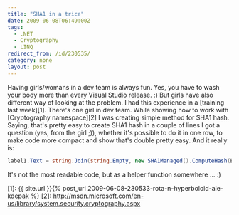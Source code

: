 ```yaml
---
title: "SHA1 in a trice"
date: 2009-06-08T06:49:00Z
tags:
  - .NET
  - Cryptography
  - LINQ
redirect_from: /id/230535/
category: none
layout: post
---
```

Having girls/womans in a dev team is always fun. Yes, you have to wash your body more than every Visual Studio release. :) But girls have also different way of looking at the problem. I had this experience in a [training last week][1]. There's one girl in dev team. While showing how to work with [Cryptography namespace][2] I was creating simple method for SHA1 hash. Saying, that's pretty easy to create SHA1 hash in a couple of lines I got a question (yes, from the girl ;)), whether it's possible to do it in one row, to make code more compact and show that's double pretty easy. And it really is:

```csharp
label1.Text = string.Join(string.Empty, new SHA1Managed().ComputeHash(Encoding.Unicode.GetBytes(textBox1.Text)).Select(_ => _.ToString()).ToArray());
```

It's not the most readable code, but as a helper function somewhere ... :)

[1]: {{ site.url }}{% post_url 2009-06-08-230533-rota-n-hyperboloid-ale-kdepak %}
[2]: http://msdn.microsoft.com/en-us/library/system.security.cryptography.aspx